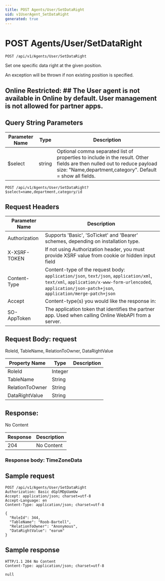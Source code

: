 ```yaml
---
title: POST Agents/User/SetDataRight
uid: v1UserAgent_SetDataRight
generated: true
---
```


# POST Agents/User/SetDataRight

```http
POST /api/v1/Agents/User/SetDataRight
```

Set one specific data right at the given position.


An exception will be thrown if non existing position is specified.


## Online Restricted: ## The User agent is not available in Online by default. User management is not allowed for partner apps.






## Query String Parameters

| Parameter Name | Type |  Description |
|----------------|------|--------------|
| $select | string |  Optional comma separated list of properties to include in the result. Other fields are then nulled out to reduce payload size: "Name,department,category". Default = show all fields. |

```http
POST /api/v1/Agents/User/SetDataRight?$select=name,department,category/id
```


## Request Headers

| Parameter Name | Description |
|----------------|-------------|
| Authorization  | Supports 'Basic', 'SoTicket' and 'Bearer' schemes, depending on installation type. |
| X-XSRF-TOKEN   | If not using Authorization header, you must provide XSRF value from cookie or hidden input field |
| Content-Type | Content-type of the request body: `application/json`, `text/json`, `application/xml`, `text/xml`, `application/x-www-form-urlencoded`, `application/json-patch+json`, `application/merge-patch+json` |
| Accept         | Content-type(s) you would like the response in:  |
| SO-AppToken | The application token that identifies the partner app. Used when calling Online WebAPI from a server. |

## Request Body: request 

RoleId, TableName, RelationToOwner, DataRightValue 

| Property Name | Type |  Description |
|----------------|------|--------------|
| RoleId | Integer |  |
| TableName | String |  |
| RelationToOwner | String |  |
| DataRightValue | String |  |

## Response:

No Content

| Response | Description |
|----------------|-------------|
| 204 | No Content |

### Response body: TimeZoneData


## Sample request

```http!
POST /api/v1/Agents/User/SetDataRight
Authorization: Basic dGplMDpUamUw
Accept: application/json; charset=utf-8
Accept-Language: en
Content-Type: application/json; charset=utf-8

{
  "RoleId": 344,
  "TableName": "Roob-Bartell",
  "RelationToOwner": "Anonymous",
  "DataRightValue": "earum"
}
```

## Sample response

```http_
HTTP/1.1 204 No Content
Content-Type: application/json; charset=utf-8

null
```